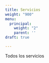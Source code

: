 ```yaml
---
title: Servicios
weight: "900"
menu:
  principal:
    weight: "2"
    parent: ''
draft: true

---
```

Todos los servicios